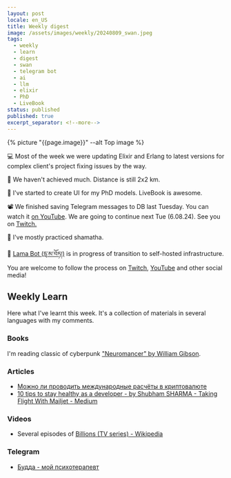 ```yaml
---
layout: post
locale: en_US
title: Weekly digest
image: /assets/images/weekly/20240809_swan.jpeg
tags:
  - weekly
  - learn
  - digest
  - swan
  - telegram bot
  - ai
  - llm
  - elixir
  - PhD
  - LiveBook
status: published
published: true
excerpt_separator: <!--more-->
---
```

{% picture "{{page.image}}" --alt Top image %}

💻 Most of the week we were updating Elixir and Erlang to latest versions for complex client's project fixing issues by the way.

🏃 We haven't achieved much. Distance is still 2x2 km.

🔬 I've started to create UI for my PhD models. LiveBook is awesome.

📽️ We finished saving Telegram messages to DB last Tuesday. You can watch it [on YouTube](https://youtu.be/BJF0G3V9AhE). We are going to continue next Tue (6.08.24). See you on [Twitch.](https://www.twitch.tv/war1and)

🪷  I've mostly practiced shamatha.

 📿 [Lama Bot (དླ་མ་བོཏ།)](https://t.me/compassion_lama_bot) is in progress of transition to self-hosted infrastructure. You are welcome to follow the process on [Twitch](https://www.twitch.tv/war1and), [YouTube](https://www.youtube.com/watch?v=8osAamu3GlU&list=PLX764RemXwZZ_XfWfV8tq1PvoM4Ebcdo8&pp=gAQBiAQB) and other social media!

<!--more-->

## Weekly Learn
Here what I've learnt this week. It's a collection of materials  in several languages with my comments.

### Books
I'm reading classic of cyberpunk ["Neuromancer" by William Gibson](https://en.wikipedia.org/wiki/Neuromancer).

### Articles
- [Можно ли проводить международные расчёты в криптовалюте](https://allo.tochka.com/news/ved-crypto?referer1=allo_email_newsletter&utm_source=email&utm_medium=direct&utm_campaign=newsletter-22-08-05&utm_term=sub&utm_content=all-base)
- [10 tips to stay healthy as a developer - by Shubham SHARMA - Taking Flight With Mailjet - Medium](https://medium.com/taking-flight-with-mailjet/10-tips-to-stay-healthy-as-a-developer-3b17b77e16a6)

### Videos
- Several episodes of [Billions (TV series) - Wikipedia](https://en.wikipedia.org/wiki/Billions_(TV_series))

### Telegram
- [Будда - мой психотерапевт](https://t.me/Buddha_is_my_theropist_ru)
